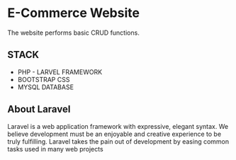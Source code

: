# E-Commerce Website
The website performs basic CRUD functions.

## STACK
- PHP - LARVEL FRAMEWORK
- BOOTSTRAP CSS
- MYSQL DATABASE
  
## About Laravel
Laravel is a web application framework with expressive, elegant syntax. We believe development must be an enjoyable and creative experience to be truly fulfilling. Laravel takes the pain out of development by easing common tasks used in many web projects
